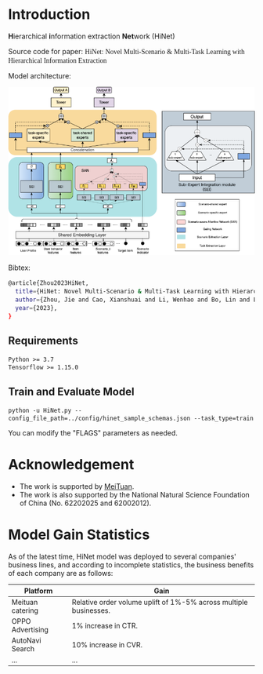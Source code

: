 # Introduction
**H**ierarchical **i**nformation extraction **Net**work (HiNet)

Source code for paper: <font face=Times New Roman>HiNet: Novel Multi-Scenario & Multi-Task Learning with Hierarchical Information Extraction</font>

Model architecture:

![avatar](./img/model_architecture.png)

Bibtex:
```sh
@article{Zhou2023HiNet,
  title={HiNet: Novel Multi-Scenario & Multi-Task Learning with Hierarchical Information Extraction},
  author={Zhou, Jie and Cao, Xianshuai and Li, Wenhao and Bo, Lin and Luo, Chuan and Yu, Qian},
  year={2023},
}
```

## Requirements
```
Python >= 3.7  
Tensorflow >= 1.15.0  
```

## Train and Evaluate Model

```
python -u HiNet.py --config_file_path=../config/hinet_sample_schemas.json --task_type=train
```
You can modify the "FLAGS" parameters as needed.

# Acknowledgement
 - The work is supported by [MeiTuan](https://www.meituan.com).
 - The work is also supported by the National Natural Science Foundation of China (No. 62202025 and 62002012).

# Model Gain Statistics
As of the latest time, HiNet model was deployed to several companies' business lines, and according to incomplete statistics, the business benefits of each company are as follows:

| Platform         | Gain                                                             |
|------------------|------------------------------------------------------------------|
 | Meituan catering | Relative order volume uplift of 1%-5% across multiple businesses. |
 | OPPO Advertising | 1% increase in CTR.                                               |
 | AutoNavi Search  | 10% increase in CVR.                                              |
| ...              | ...                                                              |
